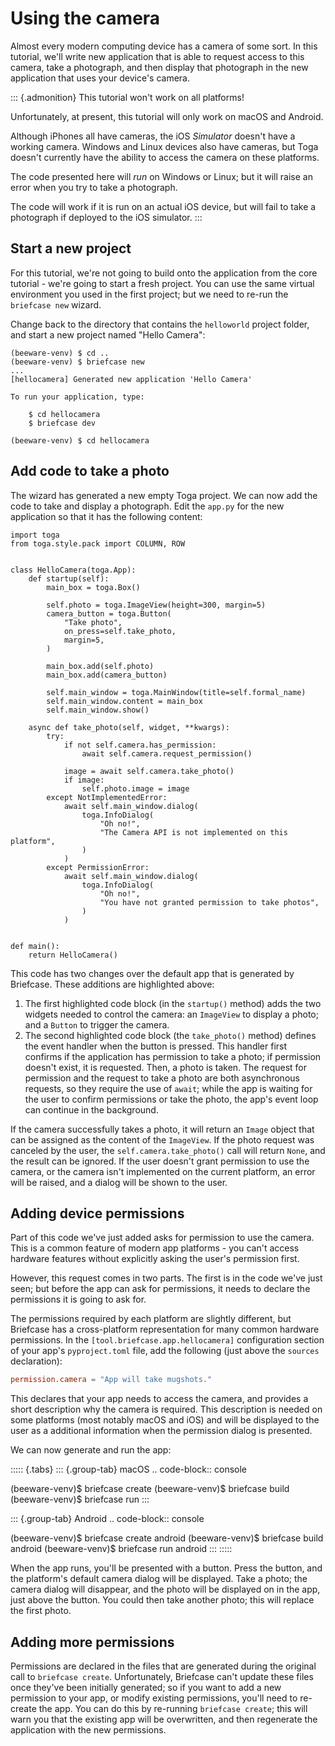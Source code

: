 # Using the camera

Almost every modern computing device has a camera of some sort. In this
tutorial, we'll write new application that is able to request access to
this camera, take a photograph, and then display that photograph in the
new application that uses your device's camera.

::: {.admonition}
This tutorial won't work on all platforms!

Unfortunately, at present, this tutorial will only work on macOS and
Android.

Although iPhones all have cameras, the iOS *Simulator* doesn't have a
working camera. Windows and Linux devices also have cameras, but Toga
doesn't currently have the ability to access the camera on these
platforms.

The code presented here will *run* on Windows or Linux; but it will
raise an error when you try to take a photograph.

The code will work if it is run on an actual iOS device, but will fail
to take a photograph if deployed to the iOS simulator.
:::

## Start a new project

For this tutorial, we're not going to build onto the application from
the core tutorial - we're going to start a fresh project. You can use
the same virtual environment you used in the first project; but we need
to re-run the `briefcase new` wizard.

Change back to the directory that contains the `helloworld` project
folder, and start a new project named "Hello Camera":

``` console
(beeware-venv) $ cd ..
(beeware-venv) $ briefcase new
...
[hellocamera] Generated new application 'Hello Camera'

To run your application, type:

    $ cd hellocamera
    $ briefcase dev

(beeware-venv) $ cd hellocamera
```

## Add code to take a photo

The wizard has generated a new empty Toga project. We can now add the
code to take and display a photograph. Edit the `app.py` for the new
application so that it has the following content:

``` {.python emphasize-lines="9-18, 23-44"}
import toga
from toga.style.pack import COLUMN, ROW


class HelloCamera(toga.App):
    def startup(self):
        main_box = toga.Box()

        self.photo = toga.ImageView(height=300, margin=5)
        camera_button = toga.Button(
            "Take photo",
            on_press=self.take_photo,
            margin=5,
        )

        main_box.add(self.photo)
        main_box.add(camera_button)

        self.main_window = toga.MainWindow(title=self.formal_name)
        self.main_window.content = main_box
        self.main_window.show()

    async def take_photo(self, widget, **kwargs):
        try:
            if not self.camera.has_permission:
                await self.camera.request_permission()

            image = await self.camera.take_photo()
            if image:
                self.photo.image = image
        except NotImplementedError:
            await self.main_window.dialog(
                toga.InfoDialog(
                    "Oh no!",
                    "The Camera API is not implemented on this platform",
                )
            )
        except PermissionError:
            await self.main_window.dialog(
                toga.InfoDialog(
                    "Oh no!",
                    "You have not granted permission to take photos",
                )
            )


def main():
    return HelloCamera()
```

This code has two changes over the default app that is generated by
Briefcase. These additions are highlighted above:

1.  The first highlighted code block (in the `startup()` method) adds
    the two widgets needed to control the camera: an `ImageView` to
    display a photo; and a `Button` to trigger the camera.
2.  The second highlighted code block (the `take_photo()` method)
    defines the event handler when the button is pressed. This handler
    first confirms if the application has permission to take a photo; if
    permission doesn't exist, it is requested. Then, a photo is taken.
    The request for permission and the request to take a photo are both
    asynchronous requests, so they require the use of `await`; while the
    app is waiting for the user to confirm permissions or take the
    photo, the app's event loop can continue in the background.

If the camera successfully takes a photo, it will return an `Image`
object that can be assigned as the content of the `ImageView`. If the
photo request was canceled by the user, the `self.camera.take_photo()`
call will return `None`, and the result can be ignored. If the user
doesn't grant permission to use the camera, or the camera isn't
implemented on the current platform, an error will be raised, and a
dialog will be shown to the user.

## Adding device permissions

Part of this code we've just added asks for permission to use the
camera. This is a common feature of modern app platforms - you can't
access hardware features without explicitly asking the user's permission
first.

However, this request comes in two parts. The first is in the code we've
just seen; but before the app can ask for permissions, it needs to
declare the permissions it is going to ask for.

The permissions required by each platform are slightly different, but
Briefcase has a cross-platform representation for many common hardware
permissions. In the `[tool.briefcase.app.hellocamera]` configuration
section of your app's `pyproject.toml` file, add the following (just
above the `sources` declaration):

``` toml
permission.camera = "App will take mugshots."
```

This declares that your app needs to access the camera, and provides a
short description why the camera is required. This description is needed
on some platforms (most notably macOS and iOS) and will be displayed to
the user as a additional information when the permission dialog is
presented.

We can now generate and run the app:

::::: {.tabs}
::: {.group-tab}
macOS .. code-block:: console

(beeware-venv)\$ briefcase create (beeware-venv)\$ briefcase build
(beeware-venv)\$ briefcase run
:::

::: {.group-tab}
Android .. code-block:: console

(beeware-venv)\$ briefcase create android (beeware-venv)\$ briefcase
build android (beeware-venv)\$ briefcase run android
:::
:::::

When the app runs, you'll be presented with a button. Press the button,
and the platform's default camera dialog will be displayed. Take a
photo; the camera dialog will disappear, and the photo will be displayed
on in the app, just above the button. You could then take another photo;
this will replace the first photo.

## Adding more permissions

Permissions are declared in the files that are generated during the
original call to `briefcase create`. Unfortunately, Briefcase can't
update these files once they've been initially generated; so if you want
to add a new permission to your app, or modify existing permissions,
you'll need to re-create the app. You can do this by re-running
`briefcase create`; this will warn you that the existing app will be
overwritten, and then regenerate the application with the new
permissions.
